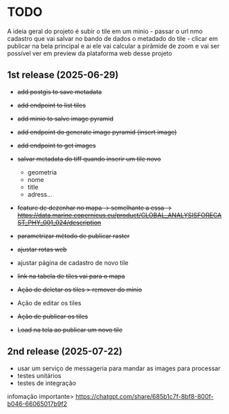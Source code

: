 # TODO
A ideia geral do projeto é subir o tile em um minio - passar o url nmo cadastro que vai salvar no bando de dados o metadado do tile - clicar em publicar na bela principal e ai ele vai calcular a pirâmide de zoom e vai ser possível ver em preview da plataforma web desse projeto

## 1st release (2025-06-29)
- <del>add postgis to save metadata</del>
- <del>add endpoint to list tiles</del>
- <del>add minio to salve image pyramid</del>
- <del>add endpoint do generate image pyramid (insert image)</del>
- <del>add endpoint to get images</del>
- <del>salvar metadata do tiff quando inserir um tile novo</del>
  - geometria
  - nome
  - title
  - adress...
- <del> feature de dezenhar no mapa -> semelhante a essa -> https://data.marine.copernicus.eu/product/GLOBAL_ANALYSISFORECAST_PHY_001_024/description </de>

- <del>parametrizar método de publicar raster </del>
- <del>ajustar rotas web<del>
- ajustar página de cadastro de novo tile
- <del>link na tabela de tiles vai para o mapa<del>
- <del>Ação de deletar os tiles > remover do minio </del>
- Ação de editar os tiles
- <del>Ação de publicar os tiles</del>
- <del> Load na tela ao publicar um novo tile</del>


## 2nd release (2025-07-22)
- usar um serviço de messageria para mandar as images para processar
- testes unitários
- testes de integração


infomação importante> https://chatgpt.com/share/685b1c7f-8bf8-800f-b046-66065017b9f2


